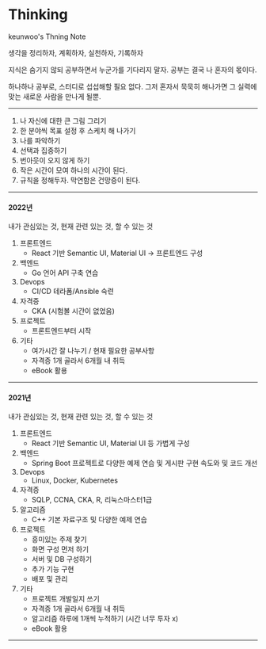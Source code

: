 # Thinking
keunwoo's Thning Note

생각을 정리하자, 계획하자, 실천하자, 기록하자

지식은 숨기지 않되 공부하면서 누군가를 기다리지 말자. 공부는 결국 나 혼자의 몫이다.

하나하나 공부로, 스터디로 섭섭해할 필요 없다. 그저 혼자서 묵묵히 해나가면 그 실력에 맞는 새로운 사람을 만나게 될뿐.

---

1. 나 자신에 대한 큰 그림 그리기
2. 한 분야씩 목표 설정 후 스케치 해 나가기
3. 나를 파악하기
4. 선택과 집중하기
5. 번아웃이 오지 않게 하기
6. 작은 시간이 모여 하나의 시간이 된다.
7. 규칙을 정해두자. 막연함은 건망증이 된다.

---

#### 2022년

내가 관심있는 것, 현재 관련 있는 것, 할 수 있는 것 


1. 프론트엔드
   - React 기반 Semantic UI, Material UI -> 프론트엔드 구성
2. 백엔드
   - Go 언어 API 구축 연습
3. Devops
   - CI/CD 테라폼/Ansible 숙련
4. 자격증
   - CKA (시험볼 시간이 없었음)
5. 프로젝트 
   - 프론트엔드부터 시작
7. 기타
   - 여가시간 잘 나누기 / 현재 필요한 공부사항 
   - 자격증 1개 골라서 6개월 내 취득
   - eBook 활용

---

#### 2021년

내가 관심있는 것, 현재 관련 있는 것, 할 수 있는 것 



1. 프론트엔드
   - React 기반 Semantic UI, Material UI 등 가볍게 구성
2. 백엔드
   - Spring Boot 프로젝트로 다양한 예제 연습 및 게시판 구현 속도와 및 코드 개선
3. Devops
   - Linux, Docker, Kubernetes
4. 자격증
   - SQLP, CCNA, CKA, R, 리눅스마스터1급
5. 알고리즘
   - C++ 기본 자료구조 및 다양한 예제 연습
6. 프로젝트 
   - 흥미있는 주제 찾기 
   - 화면 구성 먼저 하기
   - 서버 및 DB 구성하기
   - 추가 기능 구현
   - 배포 및 관리
7. 기타
   - 프로젝트 개발일지 쓰기
   - 자격증 1개 골라서 6개월 내 취득
   - 알고리즘 하루에 1개씩 누적하기 (시간 너무 투자 x)
   - eBook 활용

---

